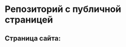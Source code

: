 # Репозиторий с публичной страницей 

## Страница сайта:
<!-- Вставить ссылку на первую страницу -->